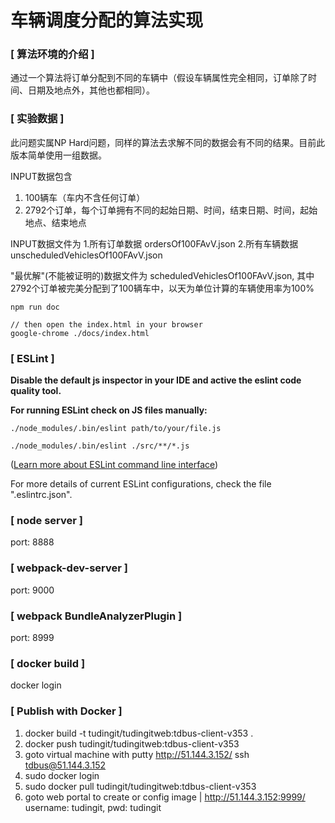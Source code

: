 
车辆调度分配的算法实现
=============================

### [ 算法环境的介绍 ]

通过一个算法将订单分配到不同的车辆中（假设车辆属性完全相同，订单除了时间、日期及地点外，其他也都相同）。


### [ 实验数据 ]

此问题实属NP Hard问题，同样的算法去求解不同的数据会有不同的结果。目前此版本简单使用一组数据。

INPUT数据包含
1. 100辆车（车内不含任何订单）
2. 2792个订单，每个订单拥有不同的起始日期、时间，结束日期、时间，起始地点、结束地点

INPUT数据文件为
1.所有订单数据 ordersOf100FAvV.json
2.所有车辆数据 unscheduledVehiclesOf100FAvV.json

"最优解"(不能被证明的)数据文件为 scheduledVehiclesOf100FAvV.json, 其中2792个订单被完美分配到了100辆车中，以天为单位计算的车辆使用率为100%



```
npm run doc

// then open the index.html in your browser
google-chrome ./docs/index.html
```

### [ ESLint ]

**Disable the default js inspector in your IDE and active the eslint code quality tool.**

**For running ESLint check on JS files manually:**

```
./node_modules/.bin/eslint path/to/your/file.js

./node_modules/.bin/eslint ./src/**/*.js
```
([Learn more about ESLint command line interface](https://eslint.org/docs/user-guide/command-line-interface))

For more details of current ESLint configurations, check the file ".eslintrc.json".

### [ node server ]
port: 8888
### [ webpack-dev-server ]
port: 9000
### [ webpack BundleAnalyzerPlugin ]
port: 8999




### [ docker build ]
docker login

### [ Publish with Docker ]
1. docker build -t tudingit/tudingitweb:tdbus-client-v353 .
2. docker push tudingit/tudingitweb:tdbus-client-v353
3. goto virtual machine with putty http://51.144.3.152/  ssh tdbus@51.144.3.152
4. sudo docker login
5. sudo docker pull tudingit/tudingitweb:tdbus-client-v353
6. goto web portal to create or config image | http://51.144.3.152:9999/  username: tudingit, pwd: tudingit
